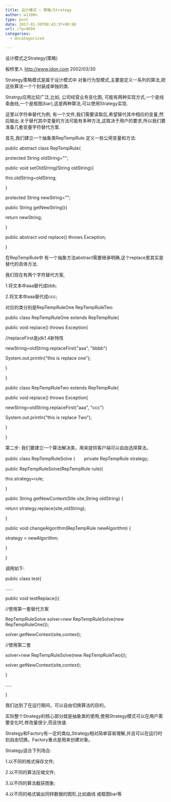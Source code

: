```yaml
---
title: 设计模式 – 策略/Strategy
author: w1100n
type: post
date: 2017-01-30T08:43:37+00:00
url: /?p=9694
categories:
  - Uncategorized

---
```

设计模式之Strategy(策略)
  
板桥里人 http://www.jdon.com 2002/03/30
  
Strategy策略模式是属于设计模式中 对象行为型模式,主要是定义一系列的算法,把这些算法一个个封装成单独的类.

Stratrgy应用比较广泛,比如, 公司经营业务变化图, 可能有两种实现方式,一个是线条曲线,一个是框图(bar),这是两种算法,可以使用Strategy实现.

这里以字符串替代为例, 有一个文件,我们需要读取后,希望替代其中相应的变量,然后输出.关于替代其中变量的方法可能有多种方法,这取决于用户的要求,所以我们要准备几套变量字符替代方案.


首先,我们建立一个抽象类RepTempRule 定义一些公用变量和方法:

public abstract class RepTempRule{

protected String oldString="";
  
public void setOldString(String oldString){
  
this.oldString=oldString;
  
}

protected String newString="";
  
public String getNewString(){
  
return newString;
  
}

public abstract void replace() throws Exception;
  
}
  
在RepTempRule中 有一个抽象方法abstract需要继承明确,这个replace里其实是替代的具体方法.
  
我们现在有两个字符替代方案,
  
1.将文本中aaa替代成bbb;
  
2.将文本中aaa替代成ccc;

对应的类分别是RepTempRuleOne RepTempRuleTwo

public class RepTempRuleOne extends RepTempRule{
  
public void replace() throws Exception{

//replaceFirst是jdk1.4新特性
  
newString=oldString.replaceFirst("aaa", "bbbb")
  
System.out.println("this is replace one");

}
  
}
  
public class RepTempRuleTwo extends RepTempRule{
  
public void replace() throws Exception{

newString=oldString.replaceFirst("aaa", "ccc")
  
System.out.println("this is replace Two");

}
  
}
  
第二步: 我们要建立一个算法解决类，用来提供客户端可以自由选择算法。

public class RepTempRuleSolve {　　private RepTempRule strategy;

public RepTempRuleSolve(RepTempRule rule){
  
this.strategy=rule;
  
}

public String getNewContext(Site site,String oldString) {
  
return strategy.replace(site,oldString);
  
}

public void changeAlgorithm(RepTempRule newAlgorithm) {
  
strategy = newAlgorithm;
  
}

}
  

调用如下:

public class test{

......

public void testReplace(){

//使用第一套替代方案
  
RepTempRuleSolve solver=new RepTempRuleSolve(new RepTempRuleOne());
  
solver.getNewContext(site,context);

//使用第二套

solver=new RepTempRuleSolve(new RepTempRuleTwo());
  
solver.getNewContext(site,context);


}

.....

}
  
我们达到了在运行期间，可以自由切换算法的目的。

实际整个Strategy的核心部分就是抽象类的使用,使用Strategy模式可以在用户需要变化时,修改量很少,而且快速.

Strategy和Factory有一定的类似,Strategy相对简单容易理解,并且可以在运行时刻自由切换。Factory重点是用来创建对象。

Strategy适合下列场合:

1.以不同的格式保存文件;

2.以不同的算法压缩文件;

3.以不同的算法截获图象;

4.以不同的格式输出同样数据的图形,比如曲线 或框图bar等